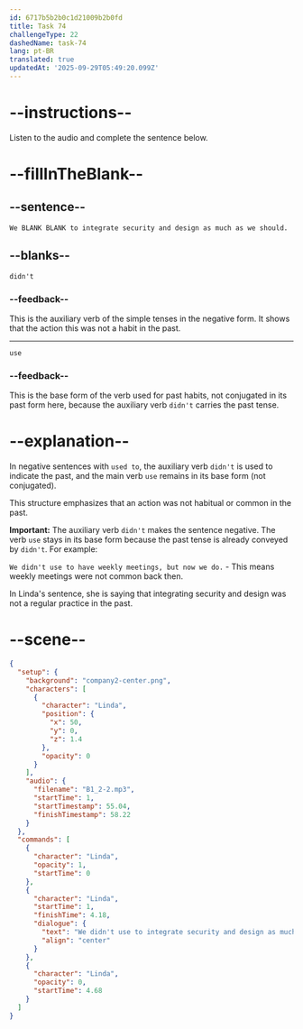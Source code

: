 ```yaml
---
id: 6717b5b2b0c1d21009b2b0fd
title: Task 74
challengeType: 22
dashedName: task-74
lang: pt-BR
translated: true
updatedAt: '2025-09-29T05:49:20.099Z'
---
```


<!-- (Audio) Linda: We didn't use to integrate security and design as much as we should. -->

# --instructions--

Listen to the audio and complete the sentence below.

# --fillInTheBlank--

## --sentence--

`We BLANK BLANK to integrate security and design as much as we should.`

## --blanks--

`didn't`

### --feedback--

This is the auxiliary verb of the simple tenses in the negative form. It shows that the action this was not a habit in the past.

---

`use`

### --feedback--

This is the base form of the verb used for past habits, not conjugated in its past form here, because the auxiliary verb `didn't` carries the past tense.

# --explanation--

In negative sentences with `used to`, the auxiliary verb `didn't` is used to indicate the past, and the main verb `use` remains in its base form (not conjugated). 

This structure emphasizes that an action was not habitual or common in the past. 

**Important:** The auxiliary verb `didn't` makes the sentence negative. The verb `use` stays in its base form because the past tense is already conveyed by `didn't`. For example: 

`We didn't use to have weekly meetings, but now we do.` - This means weekly meetings were not common back then. 

In Linda's sentence, she is saying that integrating security and design was not a regular practice in the past.

# --scene--

```json
{
  "setup": {
    "background": "company2-center.png",
    "characters": [
      {
        "character": "Linda",
        "position": {
          "x": 50,
          "y": 0,
          "z": 1.4
        },
        "opacity": 0
      }
    ],
    "audio": {
      "filename": "B1_2-2.mp3",
      "startTime": 1,
      "startTimestamp": 55.04,
      "finishTimestamp": 58.22
    }
  },
  "commands": [
    {
      "character": "Linda",
      "opacity": 1,
      "startTime": 0
    },
    {
      "character": "Linda",
      "startTime": 1,
      "finishTime": 4.18,
      "dialogue": {
        "text": "We didn't use to integrate security and design as much as we should.",
        "align": "center"
      }
    },
    {
      "character": "Linda",
      "opacity": 0,
      "startTime": 4.68
    }
  ]
}
```
